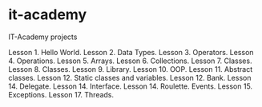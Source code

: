 # it-academy
IT-Academy projects

Lesson 1. Hello World. 
Lesson 2. Data Types. 
Lesson 3. Operators. 
Lesson 4. Operations. 
Lesson 5. Arrays. 
Lesson 6. Collections. 
Lesson 7. Classes. 
Lesson 8. Classes. 
Lesson 9. Library. 
Lesson 10. OOP.
Lesson 11. Abstract classes.
Lesson 12. Static classes and variables. 
Lesson 12. Bank. 
Lesson 14. Delegate. 
Lesson 14. Interface. 
Lesson 14. Roulette. Events. 
Lesson 15. Exceptions.
Lesson 17. Threads.

